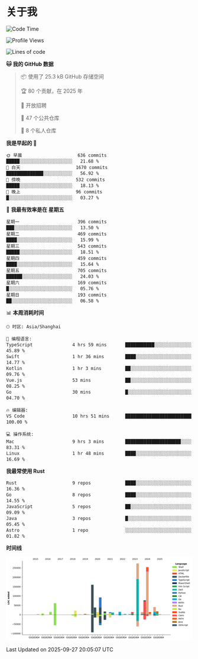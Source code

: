 # 关于我

<!--START_SECTION:waka-->
![Code Time](http://img.shields.io/badge/Code%20Time-4%2C133%20hrs%2041%20mins-blue)

![Profile Views](http://img.shields.io/badge/%E4%B8%AA%E4%BA%BA%E8%B5%84%E6%96%99%E8%A7%82%E7%9C%8B%E6%AC%A1%E6%95%B0-0-blue)

![Lines of code](https://img.shields.io/badge/%E4%BB%8E%E3%80%8CHello%20World%E3%80%8D%E8%B5%B7%E6%88%91%E5%B7%B2%E7%BB%8F%E5%86%99%E4%BA%86-1.2%20million%20%E8%A1%8C%E4%BB%A3%E7%A0%81-blue)

**🐱 我的 GitHub 数据** 

> 📦  使用了 25.3 kB GitHub 存储空间 
 > 
> 🏆 80 个贡献，在 2025 年
 > 
> 💼 开放招聘
 > 
> 📜 47 个公共仓库 
 > 
> 🔑 8 个私人仓库 
 > 
**我是早起的 🐤** 

```text
🌞 早晨                     636 commits         █████░░░░░░░░░░░░░░░░░░░░   21.68 % 
🌆 白天                     1670 commits        ██████████████░░░░░░░░░░░   56.92 % 
🌃 傍晚                     532 commits         █████░░░░░░░░░░░░░░░░░░░░   18.13 % 
🌙 晚上                     96 commits          █░░░░░░░░░░░░░░░░░░░░░░░░   03.27 % 
```
📅 **我最有效率是在 星期五** 

```text
星期一                      396 commits         ███░░░░░░░░░░░░░░░░░░░░░░   13.50 % 
星期二                      469 commits         ████░░░░░░░░░░░░░░░░░░░░░   15.99 % 
星期三                      543 commits         █████░░░░░░░░░░░░░░░░░░░░   18.51 % 
星期四                      459 commits         ████░░░░░░░░░░░░░░░░░░░░░   15.64 % 
星期五                      705 commits         ██████░░░░░░░░░░░░░░░░░░░   24.03 % 
星期六                      169 commits         █░░░░░░░░░░░░░░░░░░░░░░░░   05.76 % 
星期日                      193 commits         ██░░░░░░░░░░░░░░░░░░░░░░░   06.58 % 
```


📊 **本周消耗时间** 

```text
🕑︎ 时区: Asia/Shanghai

💬 编程语言: 
TypeScript               4 hrs 59 mins       ███████████░░░░░░░░░░░░░░   45.89 % 
Swift                    1 hr 36 mins        ████░░░░░░░░░░░░░░░░░░░░░   14.77 % 
Kotlin                   1 hr 3 mins         ██░░░░░░░░░░░░░░░░░░░░░░░   09.76 % 
Vue.js                   53 mins             ██░░░░░░░░░░░░░░░░░░░░░░░   08.25 % 
Go                       30 mins             █░░░░░░░░░░░░░░░░░░░░░░░░   04.70 % 

🔥 编辑器: 
VS Code                  10 hrs 51 mins      █████████████████████████   100.00 % 

💻 操作系统: 
Mac                      9 hrs 3 mins        █████████████████████░░░░   83.31 % 
Linux                    1 hr 48 mins        ████░░░░░░░░░░░░░░░░░░░░░   16.69 % 
```

**我最常使用 Rust** 

```text
Rust                     9 repos             ████░░░░░░░░░░░░░░░░░░░░░   16.36 % 
Go                       8 repos             ████░░░░░░░░░░░░░░░░░░░░░   14.55 % 
JavaScript               5 repos             ██░░░░░░░░░░░░░░░░░░░░░░░   09.09 % 
Java                     3 repos             █░░░░░░░░░░░░░░░░░░░░░░░░   05.45 % 
Astro                    1 repo              ░░░░░░░░░░░░░░░░░░░░░░░░░   01.82 % 
```



**时间线**

![Lines of Code chart](https://raw.githubusercontent.com/catusax/catusax/master/assets/bar_graph.png)


 Last Updated on 2025-09-27 20:05:07 UTC
<!--END_SECTION:waka-->
